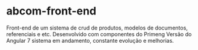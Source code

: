# abcom-front-end
Front-end de um sistema de crud de produtos, modelos de documentos, referenciais e etc.
Desenvolvido com componentes do Primeng 
Versão do Angular 7 
sistema em andamento, constante evolução e melhorias. 
